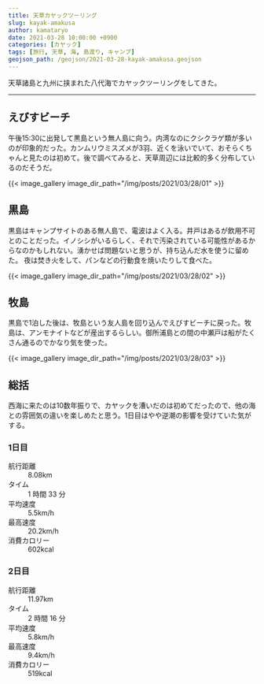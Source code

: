 ```yaml
---
title: 天草カヤックツーリング
slug: kayak-amakusa
author: kamataryo
date: 2021-03-28 10:00:00 +0900
categories: [カヤック]
tags: [旅行, 天草, 海, 島渡り, キャンプ]
geojson_path: /geojson/2021-03-28-kayak-amakusa.geojson
---
```

天草諸島と九州に挟まれた八代海でカヤックツーリングをしてきた。


---
## えびすビーチ

午後15:30に出発して黒島という無人島に向う。内湾なのにクシクラゲ類が多いのが印象的だった。カンムリウミスズメが3羽、近くを泳いでいて、おそらくちゃんと見たのは初めて。後で調べてみると、天草周辺には比較的多く分布しているのだそうだ。

{{< image_gallery image_dir_path="/img/posts/2021/03/28/01" >}}

## 黒島

黒島はキャンプサイトのある無人島で、電波はよく入る。井戸はあるが飲用不可とのことだった。イノシシがいるらしく、それで汚染されている可能性があるからなのかもしれない。湧かせば問題ないと思うが、持ち込んだ水を使うに留めた。
夜は焚き火をして、パンなどの行動食を焼いたりして食べた。

{{< image_gallery image_dir_path="/img/posts/2021/03/28/02" >}}

## 牧島

黒島で1泊した後は、牧島という友人島を回り込んでえびすビーチに戻った。牧島は、アンモナイトなどが産出するらしい。御所浦島との間の中瀬戸は船がたくさん通るのでかなり気を使った。

{{< image_gallery image_dir_path="/img/posts/2021/03/28/03" >}}

## 総括

西海に来たのは10数年振りで、カヤックを漕いだのは初めてだったので、他の海との雰囲気の違いを楽しめたと思う。1日目はやや逆潮の影響を受けていた気がする。

### 1日目

<dl>
<dt>航行距離</dt><dd>8.08km</dd>
<dt>タイム</dt><dd>1 時間 33 分</dd>
<dt>平均速度</dt><dd>5.5km/h</dd>
<dt>最高速度</dt><dd>20.2km/h</dd>
<dt>消費カロリー</dt><dd>602kcal</dd>
</dl>

### 2日目

<dl>
<dt>航行距離</dt><dd>11.97km</dd>
<dt>タイム</dt><dd>2 時間 16 分</dd>
<dt>平均速度</dt><dd>5.8km/h</dd>
<dt>最高速度</dt><dd>9.4km/h</dd>
<dt>消費カロリー</dt><dd>519kcal</dd>
</dl>

